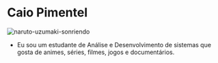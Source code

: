 # Caio Pimentel

![naruto-uzumaki-sonriendo](https://user-images.githubusercontent.com/106353429/177016740-b323e2e4-23c4-4cbc-83fa-418962778850.gif)

- Eu sou um estudante de Análise e Desenvolvimento de sistemas que gosta de animes, séries, filmes, jogos e documentários.



